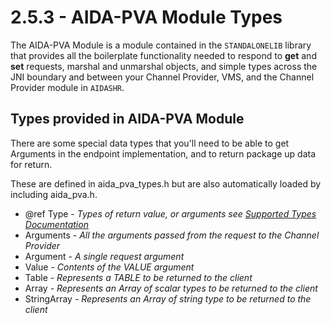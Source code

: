 # 2.5.3 - AIDA-PVA Module Types

The AIDA-PVA Module is a module contained in the `STANDALONELIB` library that provides all the boilerplate functionality
needed to respond to **get** and **set** requests, marshal and unmarshal objects, and simple types across the JNI
boundary and between your Channel Provider, VMS, and the Channel Provider module in `AIDASHR`.

## Types provided in AIDA-PVA Module

There are some special data types that you'll need to be able to get Arguments in the endpoint implementation, and to
return package up data for return.

These are defined in aida_pva_types.h but are also automatically loaded by including aida_pva.h.

- @ref Type - _Types of return value, or arguments see [Supported Types Documentation](Supported_Types.md)_
- Arguments - _All the arguments passed from the request to the Channel Provider_
- Argument - _A single request argument_
- Value - _Contents of the VALUE argument_
- Table - _Represents a TABLE to be returned to the client_
- Array - _Represents an Array of scalar types to be returned to the client_
- StringArray - _Represents an Array of string type to be returned to the client_

